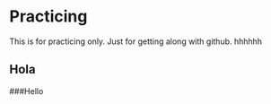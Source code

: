 # Practicing
This is for practicing only. Just for getting along with github. hhhhhh
## Hola
###Hello

